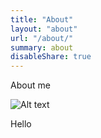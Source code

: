 ```yaml
---
title: "About"
layout: "about"
url: "/about/"
summary: about
disableShare: true
---
```


About me

![Alt text](https://avatars.githubusercontent.com/u/8301606#center)

Hello